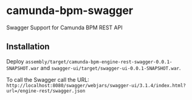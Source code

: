 # camunda-bpm-swagger
Swagger Support for Camunda BPM REST API

## Installation

Deploy `assembly/target/camunda-bpm-engine-rest-swagger-0.0.1-SNAPSHOT.war` and `swagger-ui/target/swagger-ui-0.0.1-SNAPSHOT.war`.

To call the Swagger call the URL: `http://localhost:8080/swagger/webjars/swagger-ui/3.1.4/index.html?url=/engine-rest/swagger.json`

